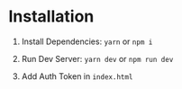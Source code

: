 # Installation
1. Install Dependencies:
```yarn```
or
```npm i```

2. Run Dev Server:
```yarn dev```
or
```npm run dev```
3. Add Auth Token in `index.html`